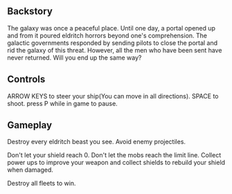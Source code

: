 ## Backstory
The galaxy was once a peaceful place. Until one day, a portal opened up 
and from it poured eldritch horrors beyond one's comprehension. The galactic 
governments responded by sending pilots to close the portal and rid the 
galaxy of this threat. However, all the men who have been sent have 
never returned. Will you end up the same way?

## Controls
ARROW KEYS to steer your ship(You can move in all directions).
SPACE to shoot.
press P while in game to pause.

## Gameplay
Destroy every eldritch beast you see.
Avoid enemy projectiles.

Don't let your shield reach 0.
Don't let the mobs reach the limit line.
Collect power ups to improve your weapon and collect shields to rebuild your shield when damaged.

Destroy all fleets to win. 
